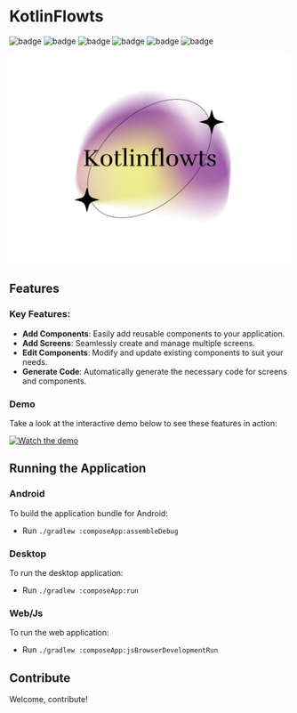 # KotlinFlowts

![badge][badge-android]
![badge][badge-jvm]
![badge][badge-linux]
![badge][badge-mac]
![badge][badge-windows]
![badge][badge-web]

![KotlinFlowts logo](docs/images/kotlinflowts-high-resolution-logo.png)

## Features

### Key Features:
- **Add Components**: Easily add reusable components to your application.
- **Add Screens**: Seamlessly create and manage multiple screens.
- **Edit Components**: Modify and update existing components to suit your needs.
- **Generate Code**: Automatically generate the necessary code for screens and components.

### Demo
Take a look at the interactive demo below to see these features in action:

[![Watch the demo](https://img.youtube.com/vi/Gj1MaFLyTiQ/maxresdefault.jpg)](https://youtu.be/Gj1MaFLyTiQ)

## Running the Application

### Android
To build the application bundle for Android:
- Run `./gradlew :composeApp:assembleDebug`

### Desktop
To run the desktop application:
- Run `./gradlew :composeApp:run`

### Web/Js
To run the web application:
- Run `./gradlew :composeApp:jsBrowserDevelopmentRun`

## Contribute

Welcome, contribute!

[badge-android]: http://img.shields.io/badge/-android-6EDB8D.svg?style=flat
[badge-jvm]: http://img.shields.io/badge/-jvm-DB413D.svg?style=flat
[badge-linux]: http://img.shields.io/badge/-linux-2D3F6C.svg?style=flat
[badge-windows]: http://img.shields.io/badge/-windows-4D76CD.svg?style=flat
[badge-mac]: http://img.shields.io/badge/-macos-111111.svg?style=flat
[badge-web]: https://img.shields.io/badge/-web-3498db.svg?style=flat
